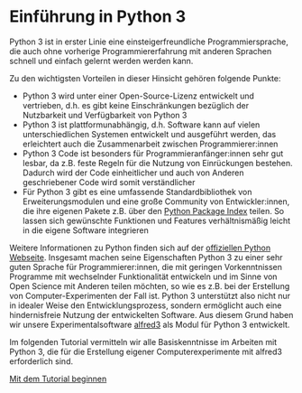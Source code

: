 # Einführung in Python 3

Python 3 ist in erster Linie eine einsteigerfreundliche Programmiersprache, die auch ohne vorherige Programmiererfahrung mit anderen Sprachen schnell und einfach gelernt werden werden kann.

Zu den wichtigsten Vorteilen in dieser Hinsicht gehören folgende Punkte:

* Python 3 wird unter einer Open-Source-Lizenz entwickelt und
  vertrieben, d.h. es gibt keine Einschränkungen bezüglich der
  Nutzbarkeit und Verfügbarkeit von Python 3
* Python 3 ist plattformunabhängig, d.h. Software kann auf vielen
  unterschiedlichen Systemen entwickelt und ausgeführt werden, das erleichtert auch die Zusammenarbeit zwischen Programmierer:innen
* Python 3 Code ist besonders für Programmieranfänger:innen sehr gut
  lesbar, da z.B. feste Regeln für die Nutzung von Einrückungen bestehen. Dadurch wird der Code einheitlicher und auch von Anderen geschriebener Code wird somit verständlicher
* Für Python 3 gibt es eine umfassende Standardbibliothek von
  Erweiterungsmodulen und eine große Community von Entwickler:innen, die ihre eigenen Pakete z.B. über den [Python Package Index](https://pypi.org/) teilen. So lassen sich gewünschte Funktionen und Features verhältnismäßig leicht in die eigene Software integrieren

Weitere Informationen zu Python finden sich auf der [offiziellen Python Webseite](https://www.python.org/about/). Insgesamt machen seine Eigenschaften Python 3 zu einer sehr guten Sprache für Programmierer:innen, die mit geringen Vorkenntnissen Programme mit wechselnder Funktionalität entwickeln und im Sinne von Open Science mit Anderen teilen möchten, so wie es z.B. bei der Erstellung von Computer-Experimenten der Fall ist. Python 3 unterstützt also nicht nur in idealer Weise den Entwicklungsprozess, sondern ermöglicht auch eine hindernisfreie Nutzung der entwickelten Software. Aus diesem Grund haben wir unsere Experimentalsoftware [alfred3](https://github.com/ctreffe/alfred) als Modul für Python 3 entwickelt. 

Im folgenden Tutorial vermitteln wir alle Basiskenntnisse im Arbeiten mit Python 3, die für die Erstellung eigener Computerexperimente mit alfred3 erforderlich sind.

<div class="d-grid gap-2 d-md-block">
  <a href="part1" class="btn btn-secondary btn-sm" tabindex="1" role="button" aria-disabled="true">Mit dem Tutorial beginnen</a>
</div>